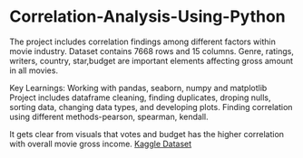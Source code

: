 # Correlation-Analysis-Using-Python

The project includes correlation findings among different factors within movie industry. Dataset contains 7668 rows and 15 columns. Genre, ratings, writers, country, star,budget are important elements affecting gross amount in all movies.

Key Learnings:
Working with pandas, seaborn, numpy and matplotlib
Project includes dataframe cleaning, finding duplicates, droping nulls, sorting data, changing data types, and developing plots.
Finding correlation using different methods-pearson, spearman, kendall.




It gets clear from visuals that votes and budget has the higher correlation with overall movie gross income.
[Kaggle Dataset
](https://www.kaggle.com/datasets/danielgrijalvas/movies)
